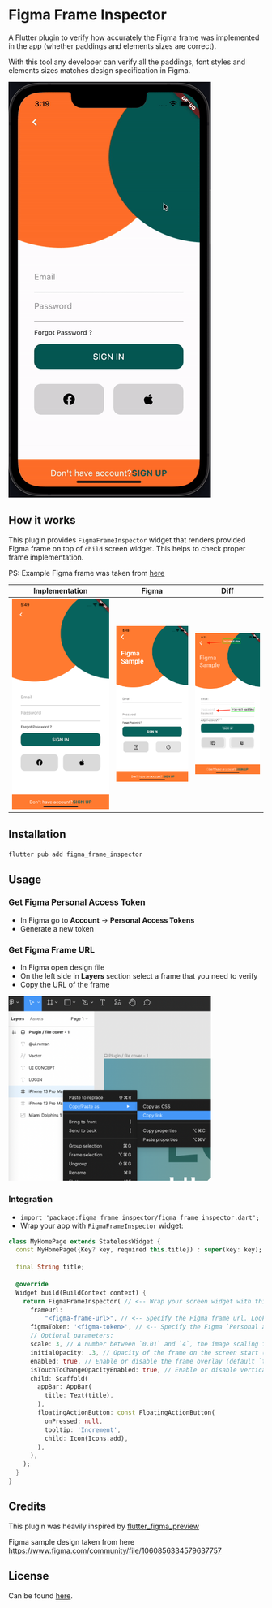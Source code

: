 # Figma Frame Inspector

A Flutter plugin to verify how accurately the Figma frame was implemented in the app (whether paddings and elements sizes are correct).

With this tool any developer can verify all the paddings, font styles and elements sizes matches design specification in Figma.

![recording](https://github.com/amatkivskiy/figma-frame-inspector/blob/a2b0dfc60b3ce0dcdb92d8c84d1f9d04c3bfd265/media/showcase-recroding.gif)

## How it works

This plugin provides `FigmaFrameInspector` widget that renders provided Figma frame on top of `child` screen widget. This helps to check proper frame implementation.

PS: Example Figma frame was taken from [here](https://www.figma.com/community/file/1060856334579637757)

| Implementation                                                                                                                                       | Figma                                                                                                                                             | Diff                                                                                                                                       |
| ---------------------------------------------------------------------------------------------------------------------------------------------------- | ------------------------------------------------------------------------------------------------------------------------------------------------- | ------------------------------------------------------------------------------------------------------------------------------------------ |
| ![](https://github.com/amatkivskiy/figma-frame-inspector/blob/c69d08ccdcfad4cabd0c5229a5671929e217bb93/media/implementation.png) | ![](https://github.com/amatkivskiy/figma-frame-inspector/blob/c69d08ccdcfad4cabd0c5229a5671929e217bb93/media/figma-frame.png) | ![](https://github.com/amatkivskiy/figma-frame-inspector/blob/c69d08ccdcfad4cabd0c5229a5671929e217bb93/media/diff.png) |

## Installation

`flutter pub add figma_frame_inspector`

## Usage

### Get Figma Personal Access Token

-   In Figma go to **Account** -> **Personal Access Tokens**
-   Generate a new token

### Get Figma Frame URL

-   In Figma open design file
-   On the left side in **Layers** section select a frame that you need to verify
-   Copy the URL of the frame

<img src="https://github.com/amatkivskiy/figma-frame-inspector/blob/a2b0dfc60b3ce0dcdb92d8c84d1f9d04c3bfd265/media/figma-copy-frame-url.png"  width="400">

### Integration

-   `import 'package:figma_frame_inspector/figma_frame_inspector.dart';`
-   Wrap your app with `FigmaFrameInspector` widget:

```dart
class MyHomePage extends StatelessWidget {
  const MyHomePage({Key? key, required this.title}) : super(key: key);

  final String title;

  @override
  Widget build(BuildContext context) {
    return FigmaFrameInspector( // <-- Wrap your screen widget with this widget.
      frameUrl:
          "<figma-frame-url>", // <-- Specify the Figma frame url. Looks like this: https://www.figma.com/file/<file_key>/<file_name >?node-id=<node_id>
      figmaToken: '<figma-token>', // <-- Specify the Figma `Personal access token` from Account Settings page.
      // Optional parameters:
      scale: 3, // A number between `0.01` and `4`, the image scaling factor.
      initialOpacity: .3, // Opacity of the frame on the screen start (default `30%`).
      enabled: true, // Enable or disable the frame overlay (default `true`).
      isTouchToChangeOpacityEnabled: true, // Enable or disable vertical scroll to change the frame overlay opacity (default `true`).
      child: Scaffold(
        appBar: AppBar(
          title: Text(title),
        ),
        floatingActionButton: const FloatingActionButton(
          onPressed: null,
          tooltip: 'Increment',
          child: Icon(Icons.add),
        ),
      ),
    );
  }
}
```

## Credits

This plugin was heavily inspired by [flutter_figma_preview](https://pub.dev/packages/flutter_figma_preview)

Figma sample design taken from here https://www.figma.com/community/file/1060856334579637757

## License

Can be found [here](https://github.com/amatkivskiy/figma-frame-inspector/blob/main/LICENSE).
